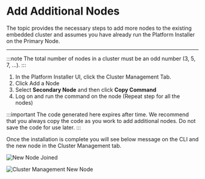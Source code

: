 # Add Additional Nodes

The topic provides the necessary steps to add more nodes to the existing embedded cluster and assumes you have already run the Platform Installer on the Primary Node. 

---

:::note
The total number of nodes in a cluster must be an odd number (3, 5, 7, ...).
:::

1. In the Platform Installer UI, click the Cluster Management Tab. 
2. Click Add a Node
3. Select **Secondary Node** and then click **Copy Command**
4. Log on and run the command on the node (Repeat step for all the nodes)

:::important
The code generated here expires after time. We recommend that you always copy the code as you work to add additional nodes. Do not save the code for use later.
:::

Once the installation is complete you will see below message on the CLI and the new node in the Cluster Management tab.

![New Node Joined](/img/embedded-cluster-node-joined)

![Cluster Management New Node](/img/embedded-cluster-management)